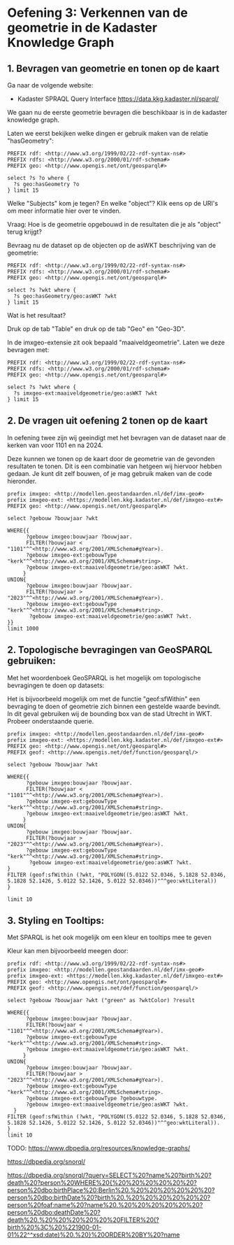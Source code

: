 # Oefening 3: Verkennen van de geometrie in de Kadaster Knowledge Graph

## 1. Bevragen van geometrie en tonen op de kaart

Ga naar de volgende website:

- Kadaster SPRAQL Query Interface <https://data.kkg.kadaster.nl/sparql/>

We gaan nu de eerste geometrie bevragen die beschikbaar is in de kadaster knowledge graph.

Laten we eerst bekijken welke dingen er gebruik maken van de relatie "hasGeometry":

~~~~~~~~~~~~~~~~~~~~~~~~~~~~~~~~~~~~~~~~~~~~~~~~~~~~~~~~~~~~~~~~~~~~~~~~~~~~~~~~
PREFIX rdf: <http://www.w3.org/1999/02/22-rdf-syntax-ns#>
PREFIX rdfs: <http://www.w3.org/2000/01/rdf-schema#>
PREFIX geo: <http://www.opengis.net/ont/geosparql#>

select ?s ?o where {
  ?s geo:hasGeometry ?o
} limit 15
~~~~~~~~~~~~~~~~~~~~~~~~~~~~~~~~~~~~~~~~~~~~~~~~~~~~~~~~~~~~~~~~~~~~~~~~~~~~~~~~

Welke "Subjects" kom je tegen? En welke "object"? Klik eens op de URI's om meer informatie hier over te vinden. 

Vraag: Hoe is de geometrie opgebouwd in de resultaten die je als "object" terug krijgt? 


Bevraag nu de dataset op de objecten op de asWKT beschrijving van de geometrie: 
~~~~~~~~~~~~~~~~~~~~~~~~~~~~~~~~~~~~~~~~~~~~~~~~~~~~~~~~~~~~~~~~~~~~~~~~~~~~~~~~
PREFIX rdf: <http://www.w3.org/1999/02/22-rdf-syntax-ns#>
PREFIX rdfs: <http://www.w3.org/2000/01/rdf-schema#>
PREFIX geo: <http://www.opengis.net/ont/geosparql#>

select ?s ?wkt where {
  ?s geo:hasGeometry/geo:asWKT ?wkt
} limit 15
~~~~~~~~~~~~~~~~~~~~~~~~~~~~~~~~~~~~~~~~~~~~~~~~~~~~~~~~~~~~~~~~~~~~~~~~~~~~~~~~

Wat is het resultaat? 

Druk op de tab "Table" en druk op de tab "Geo" en "Geo-3D". 

In de imxgeo-extensie zit ook bepaald "maaiveldgeometrie". Laten we deze bevragen met: 
~~~~~~~~~~~~~~~~~~~~~~~~~~~~~~~~~~~~~~~~~~~~~~~~~~~~~~~~~~~~~~~~~~~~~~~~~~~~~~~~
PREFIX rdf: <http://www.w3.org/1999/02/22-rdf-syntax-ns#>
PREFIX rdfs: <http://www.w3.org/2000/01/rdf-schema#>
PREFIX geo: <http://www.opengis.net/ont/geosparql#>

select ?s ?wkt where {
  ?s imxgeo-ext:maaiveldgeometrie/geo:asWKT ?wkt
} limit 15
~~~~~~~~~~~~~~~~~~~~~~~~~~~~~~~~~~~~~~~~~~~~~~~~~~~~~~~~~~~~~~~~~~~~~~~~~~~~~~~~

## 2. De vragen uit oefening 2 tonen op de kaart

In oefening twee zijn wij geeindigt met het bevragen van de dataset naar de kerken van voor 1101 en na 2024. 

Deze kunnen we tonen op de kaart door de geometrie van de gevonden resultaten te tonen. Dit is een combinatie van hetgeen wij hiervoor hebben gedaan. Je kunt dit zelf bouwen, of je mag gebruik maken van de code hieronder. 

~~~~~~~~~~~~~~~~~~~~~~~~~~~~~~~~~~~~~~~~~~~~~~~~~~~~~~~~~~~~~~~~~~~~~~~~~~~~~~~~
prefix imxgeo: <http://modellen.geostandaarden.nl/def/imx-geo#>
prefix imxgeo-ext: <https://modellen.kkg.kadaster.nl/def/imxgeo-ext#>
PREFIX geo: <http://www.opengis.net/ont/geosparql#>

select ?gebouw ?bouwjaar ?wkt

WHERE{{
      ?gebouw imxgeo:bouwjaar ?bouwjaar.
      FILTER(?bouwjaar < "1101"^^<http://www.w3.org/2001/XMLSchema#gYear>).
      ?gebouw imxgeo-ext:gebouwType "kerk"^^<http://www.w3.org/2001/XMLSchema#string>.
      ?gebouw imxgeo-ext:maaiveldgeometrie/geo:asWKT ?wkt.
     } 
UNION{
      ?gebouw imxgeo:bouwjaar ?bouwjaar.
      FILTER(?bouwjaar > "2023"^^<http://www.w3.org/2001/XMLSchema#gYear>).
      ?gebouw imxgeo-ext:gebouwType "kerk"^^<http://www.w3.org/2001/XMLSchema#string>.
       ?gebouw imxgeo-ext:maaiveldgeometrie/geo:asWKT ?wkt.
}}
limit 1000
~~~~~~~~~~~~~~~~~~~~~~~~~~~~~~~~~~~~~~~~~~~~~~~~~~~~~~~~~~~~~~~~~~~~~~~~~~~~~~~~

## 2. Topologische bevragingen van GeoSPARQL gebruiken: 

Met het woordenboek GeoSPARQL is het mogelijk om topologische bevragingen te doen op datasets: 

Het is bijvoorbeeld mogelijk om met de functie "geof:sfWithin" een bevraging te doen of geometrie zich binnen een gestelde waarde bevindt. In dit geval gebruiken wij de bounding box van de stad Utrecht in WKT. Probeer onderstaande querie. 

~~~~~~~~~~~~~~~~~~~~~~~~~~~~~~~~~~~~~~~~~~~~~~~~~~~~~~~~~~~~~~~~~~~~~~~~~~~~~~~~
prefix imxgeo: <http://modellen.geostandaarden.nl/def/imx-geo#>
prefix imxgeo-ext: <https://modellen.kkg.kadaster.nl/def/imxgeo-ext#>
PREFIX geo: <http://www.opengis.net/ont/geosparql#>
PREFIX geof: <http://www.opengis.net/def/function/geosparql/>

select ?gebouw ?bouwjaar ?wkt

WHERE{{
      ?gebouw imxgeo:bouwjaar ?bouwjaar.
      FILTER(?bouwjaar < "1101"^^<http://www.w3.org/2001/XMLSchema#gYear>).
      ?gebouw imxgeo-ext:gebouwType "kerk"^^<http://www.w3.org/2001/XMLSchema#string>.
      ?gebouw imxgeo-ext:maaiveldgeometrie/geo:asWKT ?wkt.
     } 
UNION{
      ?gebouw imxgeo:bouwjaar ?bouwjaar.
      FILTER(?bouwjaar > "2023"^^<http://www.w3.org/2001/XMLSchema#gYear>).
      ?gebouw imxgeo-ext:gebouwType "kerk"^^<http://www.w3.org/2001/XMLSchema#string>.
       ?gebouw imxgeo-ext:maaiveldgeometrie/geo:asWKT ?wkt.
}
FILTER (geof:sfWithin (?wkt, "POLYGON((5.0122 52.0346, 5.1828 52.0346, 5.1828 52.1426, 5.0122 52.1426, 5.0122 52.0346))"^^geo:wktLiteral))
}

limit 10
~~~~~~~~~~~~~~~~~~~~~~~~~~~~~~~~~~~~~~~~~~~~~~~~~~~~~~~~~~~~~~~~~~~~~~~~~~~~~~~~

## 3. Styling en Tooltips: 

Met SPARQL is het ook mogelijk om een kleur en tooltips mee te geven 

Kleur kan men bijvoorbeeld meegen door:

~~~~~~~~~~~~~~~~~~~~~~~~~~~~~~~~~~~~~~~~~~~~~~~~~~~~~~~~~~~~~~~~~~~~~~~~~~~~~~~~
prefix rdf: <http://www.w3.org/1999/02/22-rdf-syntax-ns#>
prefix imxgeo: <http://modellen.geostandaarden.nl/def/imx-geo#>
prefix imxgeo-ext: <https://modellen.kkg.kadaster.nl/def/imxgeo-ext#>
PREFIX geo: <http://www.opengis.net/ont/geosparql#>
PREFIX geof: <http://www.opengis.net/def/function/geosparql/>

select ?gebouw ?bouwjaar ?wkt ("green" as ?wktColor) ?result

WHERE{{
      ?gebouw imxgeo:bouwjaar ?bouwjaar.
      FILTER(?bouwjaar < "1101"^^<http://www.w3.org/2001/XMLSchema#gYear>).
      ?gebouw imxgeo-ext:gebouwType "kerk"^^<http://www.w3.org/2001/XMLSchema#string>.
      ?gebouw imxgeo-ext:maaiveldgeometrie/geo:asWKT ?wkt.
     } 
UNION{
      ?gebouw imxgeo:bouwjaar ?bouwjaar.
      FILTER(?bouwjaar > "2023"^^<http://www.w3.org/2001/XMLSchema#gYear>).
      ?gebouw imxgeo-ext:gebouwType "kerk"^^<http://www.w3.org/2001/XMLSchema#string>.
      ?gebouw imxgeo-ext:gebouwType ?gebouwtype.
      ?gebouw imxgeo-ext:maaiveldgeometrie/geo:asWKT ?wkt.
  }      
FILTER (geof:sfWithin (?wkt, "POLYGON((5.0122 52.0346, 5.1828 52.0346, 5.1828 52.1426, 5.0122 52.1426, 5.0122 52.0346))"^^geo:wktLiteral)).
}
limit 10

~~~~~~~~~~~~~~~~~~~~~~~~~~~~~~~~~~~~~~~~~~~~~~~~~~~~~~~~~~~~~~~~~~~~~~~~~~~~~~~~


TODO: https://www.dbpedia.org/resources/knowledge-graphs/

https://dbpedia.org/snorql/

https://dbpedia.org/snorql/?query=SELECT%20?name%20?birth%20?death%20?person%20WHERE%20{%20%20%20%20%20%20?person%20dbo:birthPlace%20:Berlin%20.%20%20%20%20%20%20?person%20dbo:birthDate%20?birth%20.%20%20%20%20%20%20?person%20foaf:name%20?name%20.%20%20%20%20%20%20?person%20dbo:deathDate%20?death%20.%20%20%20%20%20%20FILTER%20(?birth%20%3C%20%221900-01-01%22^^xsd:date)%20.%20}%20ORDER%20BY%20?name
